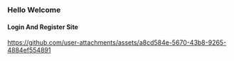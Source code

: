 ### Hello Welcome
#### Login And Register Site


https://github.com/user-attachments/assets/a8cd584e-5670-43b8-9265-4884ef554891

